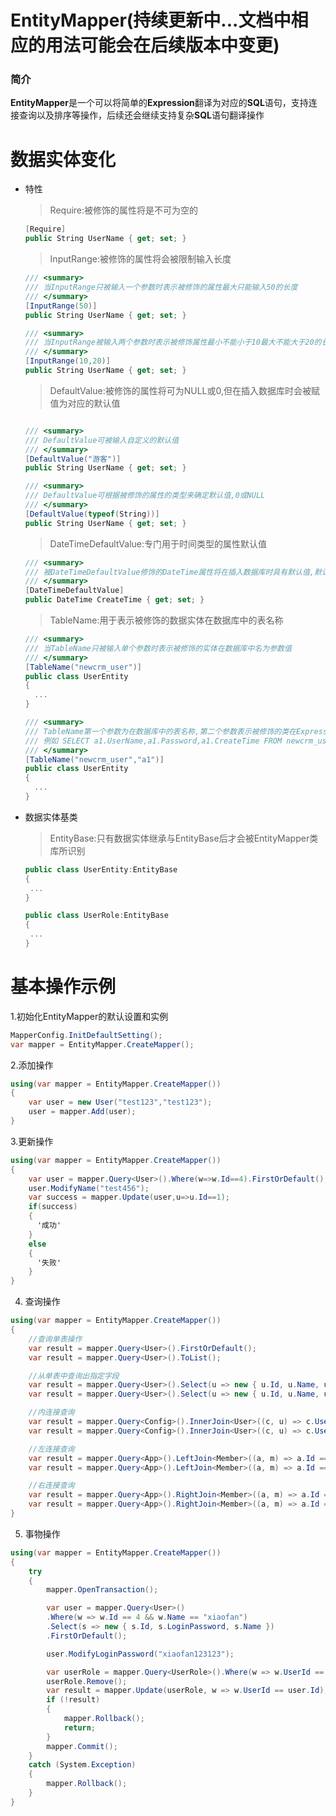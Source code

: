 # EntityMapper(持续更新中...文档中相应的用法可能会在后续版本中变更)

### 简介
**EntityMapper**是一个可以将简单的**Expression**翻译为对应的**SQL**语句，支持连接查询以及排序等操作，后续还会继续支持复杂**SQL**语句翻译操作
# 数据实体变化
* 特性
    > Require:被修饰的属性将是不可为空的        
    ```C#
    [Require]
    public String UserName { get; set; }
    ```
    > InputRange:被修饰的属性将会被限制输入长度    
    ```C#
    /// <summary>
    /// 当InputRange只被输入一个参数时表示被修饰的属性最大只能输入50的长度
    /// </summary>
    [InputRange(50)]
    public String UserName { get; set; }
    
    /// <summary>
    /// 当InputRange被输入两个参数时表示被修饰属性最小不能小于10最大不能大于20的长度
    /// </summary>
    [InputRange(10,20)]
    public String UserName { get; set; }
    ```
    > DefaultValue:被修饰的属性将可为NULL或0,但在插入数据库时会被赋值为对应的默认值   
    ```C#
    
    /// <summary>
    /// DefaultValue可被输入自定义的默认值
    /// </summary>
    [DefaultValue("游客")]
    public String UserName { get; set; }
    
    /// <summary>
    /// DefaultValue可根据被修饰的属性的类型来确定默认值,0或NULL
    /// </summary>
    [DefaultValue(typeof(String))]
    public String UserName { get; set; }
    ```
    >DateTimeDefaultValue:专门用于时间类型的属性默认值   
    
    ```C#
    /// <summary>
    /// 被DateTimeDefaultValue修饰的DateTime属性将在插入数据库时具有默认值,默认值为当前时间:DateTime.Now
    /// </summary>
    [DateTimeDefaultValue]
    public DateTime CreateTime { get; set; }
    ```
    >TableName:用于表示被修饰的数据实体在数据库中的表名称    
    ```C#
    /// <summary>
    /// 当TableName只被输入单个参数时表示被修饰的实体在数据库中名为参数值
    /// </summary>
    [TableName("newcrm_user")]
    public class UserEntity
    {
      ...
    }
    
    /// <summary>
    /// TableName第一个参数为在数据库中的表名称,第二个参数表示被修饰的类在Expression被翻译成sql语句时,表的别名
    /// 例如 SELECT a1.UserName,a1.Password,a1.CreateTime FROM newcrm_user AS a1 WHERE a1.IsActive=1
    /// </summary>
    [TableName("newcrm_user","a1")]
    public class UserEntity
    {
      ...
    }
    ```
 * 数据实体基类
   > EntityBase:只有数据实体继承与EntityBase后才会被EntityMapper类库所识别    
   ```C#
   public class UserEntity:EntityBase
   {
    ...
   }
   
   public class UserRole:EntityBase
   {
    ...
   }
   ```


# 基本操作示例

  1.初始化EntityMapper的默认设置和实例
  ```C#
  MapperConfig.InitDefaultSetting();
  var mapper = EntityMapper.CreateMapper();
  ```
  2.添加操作
  ```C#
  using(var mapper = EntityMapper.CreateMapper())
  {
      var user = new User("test123","test123");
      user = mapper.Add(user);
  }
  ```
  3.更新操作
  ```C#
  using(var mapper = EntityMapper.CreateMapper())
  {
      var user = mapper.Query<User>().Where(w=>w.Id==4).FirstOrDefault();
      user.ModifyName("test456");
      var success = mapper.Update(user,u=>u.Id==1);
      if(success)
      {
        '成功'
      }
      else
      {
        '失败'
      }
  }
  ```
  4. 查询操作
  ```C#
  using(var mapper = EntityMapper.CreateMapper())
  {
      //查询单表操作
      var result = mapper.Query<User>().FirstOrDefault();
      var result = mapper.Query<User>().ToList();

      //从单表中查询出指定字段
      var result = mapper.Query<User>().Select(u => new { u.Id, u.Name, u.LoginPassword }).FirstOrDefault();
      var result = mapper.Query<User>().Select(u => new { u.Id, u.Name, u.LoginPassword }).ToList();

      //内连接查询
      var result = mapper.Query<Config>().InnerJoin<User>((c, u) => c.UserId == u.Id).FirstOrDefault();
      var result = mapper.Query<Config>().InnerJoin<User>((c, u) => c.UserId == u.Id).ToList();

      //左连接查询
      var result = mapper.Query<App>().LeftJoin<Member>((a, m) => a.Id == m.AppId).FirstOrDefault();
      var result = mapper.Query<App>().LeftJoin<Member>((a, m) => a.Id == m.AppId).ToList();

      //右连接查询
      var result = mapper.Query<App>().RightJoin<Member>((a, m) => a.Id == m.AppId).FirstOrDefault();
      var result = mapper.Query<App>().RightJoin<Member>((a, m) => a.Id == m.AppId).ToList();
  }
  ```
  5. 事物操作
  ```C#
  using(var mapper = EntityMapper.CreateMapper())
  {             
      try
      {
          mapper.OpenTransaction();

          var user = mapper.Query<User>()
          .Where(w => w.Id == 4 && w.Name == "xiaofan")
          .Select(s => new { s.Id, s.LoginPassword, s.Name })
          .FirstOrDefault();

          user.ModifyLoginPassword("xiaofan123123");

          var userRole = mapper.Query<UserRole>().Where(w => w.UserId == user.Id).FirstOrDefault();
          userRole.Remove();
          var result = mapper.Update(userRole, w => w.UserId == user.Id);
          if (!result)
          {
              mapper.Rollback();
              return;
          }
          mapper.Commit();
      }
      catch (System.Exception)
      {
          mapper.Rollback();
      }
  }
```

